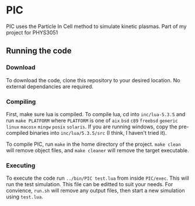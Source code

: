 # PIC
PIC uses the Particle In Cell method to simulate kinetic plasmas. Part of my project for PHYS3051

## Running the code
### Download
To download the code, clone this repository to your desired location. No external dependancies are required.

### Compiling
First, make sure lua is compiled. To compile lua, cd into `inc/lua-5.3.5` and run `make PLATFORM` where `PLATFORM` is one of `aix` `bsd` `c89` `freebsd` `generic` `linux` `macosx` `mingw` `posix` `solaris`. If you are running windows, copy the pre-compiled binaries into `inc/lua/5.3.5/src` (I think, I haven't tried it).

To compile PIC, run `make` in the home directory of the project. `make clean` will remove object files, and `make cleaner` will remove the target executable.
 
 ### Executing
 
To execute the code run `../bin/PIC test.lua` from inside `PIC/exec`. This will run the test simulation. This file can be editted to suit your needs. For convience, `run.sh` will remove any output files, then start a new simulation using `test.lua`.
